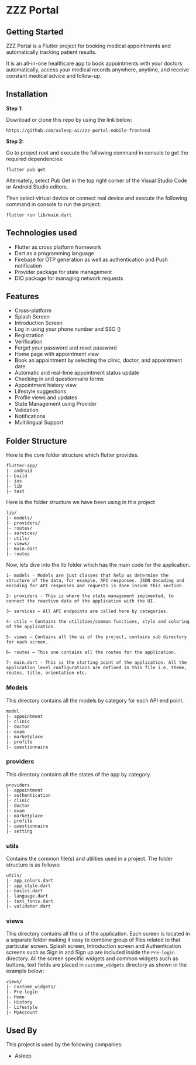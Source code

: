# ZZZ Portal

## Getting Started

ZZZ Portal is a Flutter project for booking medical appointments and automatically tracking patient results.

It is an all-in-one healthcare app to book appointments with your doctors automatically, access your medical records anywhere, anytime, and receive constant medical advice and follow-up.


## Installation

**Step 1:**

Download or clone this repo by using the link below:

```
https://github.com/asleep-ai/zzz-portal-mobile-frontend
```

**Step 2:**

Go to project root and execute the following command in console to get the required dependencies:

```
flutter pub get 
```

Alternately, select Pub Get in the top right corner of the Visual Studio Code or Android Studio editors.

Then select virtual device or connect real device and execute the following command in console to run the project:

```
flutter run lib/main.dart
```
## Technologies used
* Flutter as cross platform framework
* Dart as a programming language
* Firebase for OTP generation as well as authentication and Push notification
* Provider package for state management
* DIO package for managing network requests
 
## Features
* Cross-platform
* Splash Screen
* Introduction Screen
* Log in using your phone number and SSO ()
* Registration
* Verification
* Forget your password and reset password
* Home page with appointment view
* Book an appointment by selecting the clinic, doctor, and appointment date.
* Automatic and real-time appointment status update
* Checking in and questionnaire forms
* Appointment history view
* Lifestyle suggestions
* Profile views and updates
* State Management using Provider
* Validation
* Notifications
* Multilingual Support

## Folder Structure

Here is the core folder structure which flutter provides.

```
flutter-app/
|- android
|- build
|- ios
|- lib
|- test
```

Here is the folder structure we have been using in this project

```
lib/
|- models/
|- providers/
|- routes/
|- services/
|- utils/
|- views/
|- main.dart
|- routes
```

Now, lets dive into the lib folder which has the main code for the application.

```
1- models - Models are just classes that help us determine the structure of the data, for example, API responses. JSON decoding and encoding for API responses and requests is done inside this section.

2- providers - This is where the state management implmented, to connect the reactive data of the application with the UI.

3- services — All API endpoints are called here by categories.

4- utils — Contains the utilities/common functions, styls and coloring of the application.

5- views — Contains all the ui of the project, contains sub directory for each screen.

6- routes — This one contains all the routes for the application.

7- main.dart - This is the starting point of the application. All the application level configurations are defined in this file i.e, theme, routes, title, orientation etc.
```

### Models

This directory contains all the models by category for each API end point.

```
model
|- appointment
|- clinic
|- doctor
|- exam
|- marketplace
|- profile
|- questionnaire
```

### providers

This directory contains all the states of the app by category.

```
providers
|- appointment
|- authentication
|- clinic
|- doctor
|- exam
|- marketplace
|- profile
|- questionnaire
|- setting

```

### utils

Contains the common file(s) and utilities used in a project. The folder structure is as follows: 

```
utils/
|- app_colors.dart
|- app_style.dart
|- basics.dart
|- language.dart
|- text_fonts.dart
|- validator.dart
```

### views

This directory contains all the ui of the application. Each screen is located in a separate folder making it easy to combine group of files related to that particular screen. Splash screen, Introduction screen and Authentication screens such as Sign in and Sign up are included inside the `Pre-login` directory. All the screen specific widgets and common widgets such as buttons, text fields are placed in `custome_widgets` directory as shown in the example below:

```
views/
|- custome_widgets/
|- Pre-login
|- Home
|- History
|- Lifestyle
|- MyAccount
```

## Used By

This project is used by the following companies:

- Asleep

